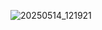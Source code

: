 ![20250514_121921](https://github.com/user-attachments/assets/22f045da-46d8-419d-8421-eabc58dc7014)
